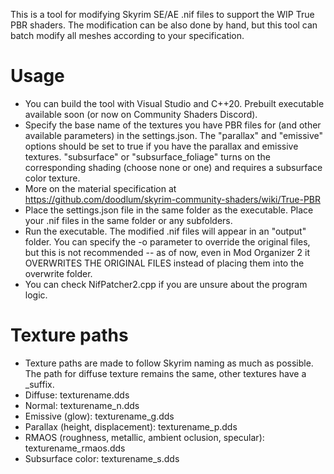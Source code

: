 This is a tool for modifying Skyrim SE/AE .nif files to support the WIP True PBR shaders. The modification can be also done by hand, but this tool can batch modify all meshes according to your specification.

# Usage
* You can build the tool with Visual Studio and C++20. Prebuilt executable available soon (or now on Community Shaders Discord).
* Specify the base name of the textures you have PBR files for (and other available parameters) in the settings.json. The "parallax" and "emissive" options should be set to true if you have the parallax and emissive textures. "subsurface" or "subsurface_foliage" turns on the corresponding shading (choose none or one) and requires a subsurface color texture.
* More on the material specification at https://github.com/doodlum/skyrim-community-shaders/wiki/True-PBR
* Place the settings.json file in the same folder as the executable. Place your .nif files in the same folder or any subfolders.
* Run the executable. The modified .nif files will appear in an "output" folder. You can specify the -o parameter to override the original files, but this is not recommended -- as of now, even in Mod Organizer 2 it OVERWRITES THE ORIGINAL FILES instead of placing them into the overwrite folder.
* You can check NifPatcher2.cpp if you are unsure about the program logic. 

# Texture paths
* Texture paths are made to follow Skyrim naming as much as possible. The path for diffuse texture remains the same, other textures have a _suffix.
* Diffuse: texturename.dds
* Normal: texturename_n.dds
* Emissive (glow): texturename_g.dds
* Parallax (height, displacement): texturename_p.dds
* RMAOS (roughness, metallic, ambient oclusion, specular): texturename_rmaos.dds
* Subsurface color: texturename_s.dds
